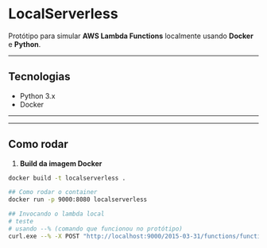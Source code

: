 # LocalServerless

Protótipo para simular **AWS Lambda Functions** localmente usando **Docker** e **Python**.

---

## Tecnologias
- Python 3.x
- Docker

---


---

## Como rodar

1. **Build da imagem Docker**
```bash
docker build -t localserverless .

## Como rodar o container
docker run -p 9000:8080 localserverless

## Invocando o lambda local
# teste
# usando --% (comando que funcionou no protótipo)
curl.exe --% -X POST "http://localhost:9000/2015-03-31/functions/function/invocations" -H "Content-Type: application/json" -d "{\"pedido\": {\"id\": 123, \"produto\": \"Notebook\"}}"
